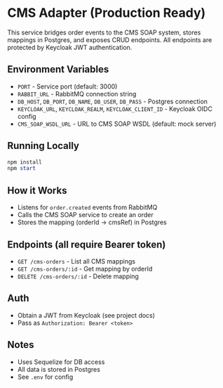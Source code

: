 # CMS Adapter (Production Ready)

This service bridges order events to the CMS SOAP system, stores mappings in Postgres, and exposes CRUD endpoints. All endpoints are protected by Keycloak JWT authentication.

## Environment Variables
- `PORT` - Service port (default: 3000)
- `RABBIT_URL` - RabbitMQ connection string
- `DB_HOST`, `DB_PORT`, `DB_NAME`, `DB_USER`, `DB_PASS` - Postgres connection
- `KEYCLOAK_URL`, `KEYCLOAK_REALM`, `KEYCLOAK_CLIENT_ID` - Keycloak OIDC config
- `CMS_SOAP_WSDL_URL` - URL to CMS SOAP WSDL (default: mock server)

## Running Locally
```powershell
npm install
npm start
```

## How it Works
- Listens for `order.created` events from RabbitMQ
- Calls the CMS SOAP service to create an order
- Stores the mapping (orderId → cmsRef) in Postgres

## Endpoints (all require Bearer token)
- `GET /cms-orders` - List all CMS mappings
- `GET /cms-orders/:id` - Get mapping by orderId
- `DELETE /cms-orders/:id` - Delete mapping

## Auth
- Obtain a JWT from Keycloak (see project docs)
- Pass as `Authorization: Bearer <token>`

## Notes
- Uses Sequelize for DB access
- All data is stored in Postgres
- See `.env` for config
